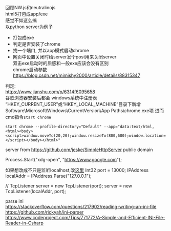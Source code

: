 

回顾NW.js和neutralinojs  
html5打包成app/exe  
感觉不如这么搞  
以python server为例子  
+ 打包成exe
+ 判定是否安装了chrome  
+ 找一个端口, 并以app模式启动chrome  
+ 网页中设置关闭时给server发个post用来关闭server  
双击exe启动时的质感和一般exe应该会没有区别  
chrome启动参数  
https://blog.csdn.net/mimishy2000/article/details/88315347

判定:  
https://www.jianshu.com/p/6314f6095658  
谷歌浏览器安装后都会 windows系统中注册表 “HKEY_CURRENT_USER”或“HKEY_LOCAL_MACHINE”目录下新增Software\Microsoft\Windows\CurrentVersion\App Paths\chrome.exe项
进而 cmd指令`start chrome`

```
start chrome --profile-directory="Default" --app="data:text/html,<html><body><script>window.moveTo(20,20);window.resizeTo(800,600);window.location='http://zhaouv.net';</script></body></html>"
```

server from https://github.com/jeske/SimpleHttpServer public domain


Process.Start("xdg-open", "https://www.google.com");

如果想改成不只是监听localhost,改[这里](SimpleHttpServer/HttpServer.cs#L44)
Int32 port = 13000;
IPAddress localAddr = IPAddress.Parse("127.0.0.1");

// TcpListener server = new TcpListener(port);
server = new TcpListener(localAddr, port);

parse ini  
https://stackoverflow.com/questions/217902/reading-writing-an-ini-file  
https://github.com/rickyah/ini-parser  
https://www.codeproject.com/Tips/771772/A-Simple-and-Efficient-INI-File-Reader-in-Csharp  